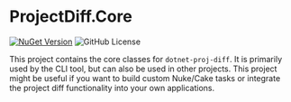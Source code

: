 # ProjectDiff.Core

[![NuGet Version](https://img.shields.io/nuget/v/ProjectDiff.Core)](https://www.nuget.org/packages/ProjectDiff.Core)
![GitHub License](https://img.shields.io/github/license/dotTrench/dotnet-proj-diff)

This project contains the core classes for `dotnet-proj-diff`. It is primarily used by the CLI tool, but can also be
used in other projects.
This project might be useful if you want to build custom Nuke/Cake tasks or integrate the project diff functionality
into your own applications.
